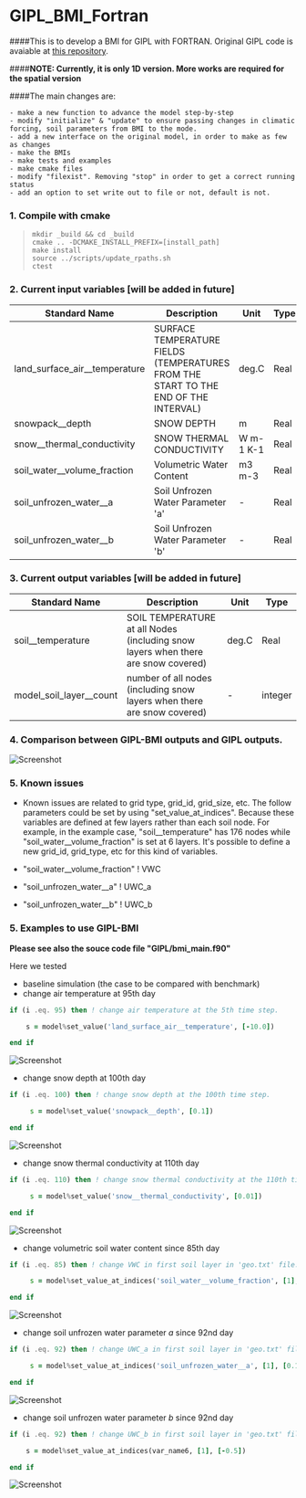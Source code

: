 # GIPL_BMI_Fortran

####This is to develop a BMI for GIPL with FORTRAN. Original GIPL code is avaiable at [this repository](https://github.com/Elchin/GIPL).

####**NOTE: Currently, it is only 1D version. More works are required for the spatial version**

####The main changes are:

	- make a new function to advance the model step-by-step
	- modify "initialize" & "update" to ensure passing changes in climatic forcing, soil parameters from BMI to the mode.
	- add a new interface on the original model, in order to make as few as changes
	- make the BMIs
	- make tests and examples
	- make cmake files
	- modify "filexist". Removing "stop" in order to get a correct running status
	- add an option to set write out to file or not, default is not.

### 1. Compile with cmake ###

> `mkdir _build && cd _build`  
> `cmake .. -DCMAKE_INSTALL_PREFIX=[install_path]`  
> `make install`  
> `source ../scripts/update_rpaths.sh`  
> `ctest`
> 

### 2. Current input variables [will be added in future]

| Standard Name                             | Description                                                                                                                       | Unit     | Type    |
|-------------------------------------------|-----------------------------------------------------------------------------------------------------------------------------------|----------|---------|
| land\_surface\_air\_\_temperature             | SURFACE TEMPERATURE FIELDS (TEMPERATURES FROM THE START TO THE END OF THE INTERVAL)                                               | deg.C    | Real    |
| snowpack\_\_depth                   | SNOW DEPTH                | m     | Real |
| snow\_\_thermal\_conductivity                   | SNOW THERMAL CONDUCTIVITY                | W m-1 K-1    | Real |
| soil\_water\_\_volume\_fraction                   | Volumetric Water Content                | m3 m-3    | Real |
| soil\_unfrozen\_water\_\_a                  | Soil Unfrozen Water Parameter 'a'                | -    | Real |
| soil\_unfrozen\_water\_\_b                  | Soil Unfrozen Water Parameter 'b'                | -    | Real |

### 3. Current output variables [will be added in future]

| Standard Name                             | Description                                                                                                                       | Unit     | Type    |
|-------------------------------------------|-----------------------------------------------------------------------------------------------------------------------------------|----------|---------|
| soil\_\_temperature             | SOIL TEMPERATURE at all Nodes (including snow layers when there are snow covered)                                              | deg.C    | Real    |
| model\_soil\_layer\_\_count             | number of all nodes (including snow layers when there are snow covered)                                              | -    | integer    |

### 4. Comparison between GIPL-BMI outputs and GIPL outputs.

![Screenshot](./_images/check_results_with_benchmark.png)

### 5. Known issues

- Known issues are related to grid type, grid_id, grid_size, etc. The follow parameters could be set by using "set\_value\_at\_indices". Because these variables are defined at few layers rather than each soil node. For example, in the example case, "soil\_\_temperature" has 176 nodes while "soil\_water\_\_volume\_fraction" is set at 6 layers. It's possible to define a new grid\_id, grid\_type, etc for this kind of variables.

 - "soil\_water\_\_volume\_fraction" ! VWC
 - "soil\_unfrozen\_water\_\_a" ! UWC\_a
 - "soil\_unfrozen\_water\_\_b" ! UWC\_b

### 5. Examples to use GIPL-BMI

**Please see also the souce code file "GIPL/bmi_main.f90"**

Here we tested 

- baseline simulation (the case to be compared with benchmark)
- change air temperature at 95th day

```fortran
if (i .eq. 95) then ! change air temperature at the 5th time step.

    s = model%set_value('land_surface_air__temperature', [-10.0])

end if
```
![Screenshot](./_images/change_air_temperature_results.png)

- change snow depth at 100th day

```fortran
if (i .eq. 100) then ! change snow depth at the 100th time step.

     s = model%set_value('snowpack__depth', [0.1])

end if
```
![Screenshot](./_images/change_snow_depth_results.png)

- change snow thermal conductivity at 110th day

```fortran
if (i .eq. 110) then ! change snow thermal conductivity at the 110th time step.

     s = model%set_value('snow__thermal_conductivity', [0.01])

end if
```

![Screenshot](./_images/change_snow_conductivity_results.png)

- change volumetric soil water content since 85th day

```fortran
if (i .eq. 85) then ! change VWC in first soil layer in 'geo.txt' file.

     s = model%set_value_at_indices('soil_water__volume_fraction', [1], [0.1])

end if
```

![Screenshot](./_images/change_vwc_results.png)

- change soil unfrozen water parameter *a* since 92nd day

```fortran
if (i .eq. 92) then ! change UWC_a in first soil layer in 'geo.txt' file.

     s = model%set_value_at_indices('soil_unfrozen_water__a', [1], [0.1])

end if
```

![Screenshot](./_images/change_uwc_a_results.png)

- change soil unfrozen water parameter *b* since 92nd day 

```fortran
if (i .eq. 92) then ! change UWC_b in first soil layer in 'geo.txt' file.

    s = model%set_value_at_indices(var_name6, [1], [-0.5])

end if
```

![Screenshot](./_images/change_uwc_b_results.png)
